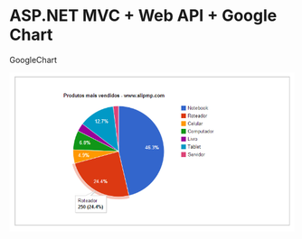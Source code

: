 ASP.NET MVC + Web API + Google Chart
===========

GoogleChart

![alt tag](https://raw.githubusercontent.com/slipmp/GoogleChart/master/GoogleChart/GoogleChart/Demo-Printscreen.png)
